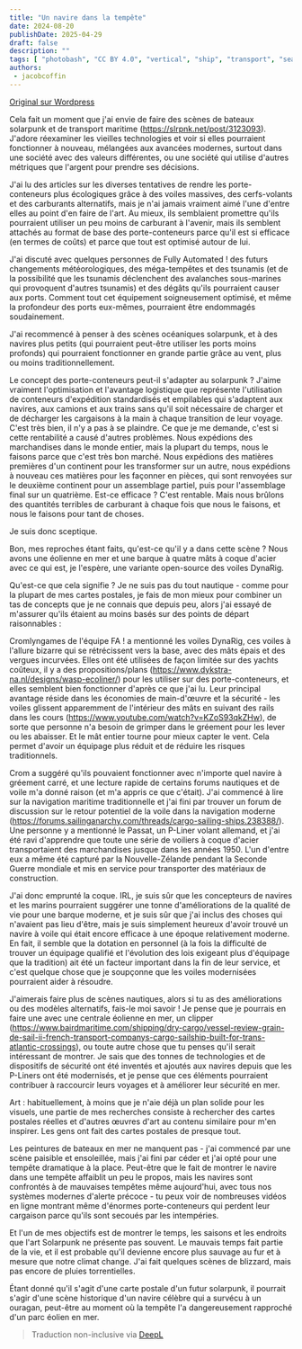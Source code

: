 ```yaml
---
title: "Un navire dans la tempête"
date: 2024-08-20
publishDate: 2025-04-29
draft: false
description: ""
tags: [ "photobash", "CC BY 4.0", "vertical", "ship", "transport", "sea", "wind turbine", "weather"]
authors:
 - jacobcoffin
---
```


[Original sur Wordpress](https://jacobcoffinwrites.wordpress.com/2024/08/20/ship-in-a-storm/)

Cela fait un moment que j'ai envie de faire des scènes de bateaux solarpunk et de transport maritime (https://slrpnk.net/post/3123093). J'adore réexaminer les vieilles technologies et voir si elles pourraient fonctionner à nouveau, mélangées aux avancées modernes, surtout dans une société avec des valeurs différentes, ou une société qui utilise d'autres métriques que l'argent pour prendre ses décisions.

J'ai lu des articles sur les diverses tentatives de rendre les porte-conteneurs plus écologiques grâce à des voiles massives, des cerfs-volants et des carburants alternatifs, mais je n'ai jamais vraiment aimé l'une d'entre elles au point d'en faire de l'art. Au mieux, ils semblaient promettre qu'ils pourraient utiliser un peu moins de carburant à l'avenir, mais ils semblent attachés au format de base des porte-conteneurs parce qu'il est si efficace (en termes de coûts) et parce que tout est optimisé autour de lui.

J'ai discuté avec quelques personnes de Fully Automated ! des futurs changements météorologiques, des méga-tempêtes et des tsunamis (et de la possibilité que les tsunamis déclenchent des avalanches sous-marines qui provoquent d'autres tsunamis) et des dégâts qu'ils pourraient causer aux ports. Comment tout cet équipement soigneusement optimisé, et même la profondeur des ports eux-mêmes, pourraient être endommagés soudainement.

J'ai recommencé à penser à des scènes océaniques solarpunk, et à des navires plus petits (qui pourraient peut-être utiliser les ports moins profonds) qui pourraient fonctionner en grande partie grâce au vent, plus ou moins traditionnellement.

Le concept des porte-conteneurs peut-il s'adapter au solarpunk ? J'aime vraiment l'optimisation et l'avantage logistique que représente l'utilisation de conteneurs d'expédition standardisés et empilables qui s'adaptent aux navires, aux camions et aux trains sans qu'il soit nécessaire de charger et de décharger les cargaisons à la main à chaque transition de leur voyage. C'est très bien, il n'y a pas à se plaindre. Ce que je me demande, c'est si cette rentabilité a causé d'autres problèmes. Nous expédions des marchandises dans le monde entier, mais la plupart du temps, nous le faisons parce que c'est très bon marché. Nous expédions des matières premières d'un continent pour les transformer sur un autre, nous expédions à nouveau ces matières pour les façonner en pièces, qui sont renvoyées sur le deuxième continent pour un assemblage partiel, puis pour l'assemblage final sur un quatrième. Est-ce efficace ? C'est rentable. Mais nous brûlons des quantités terribles de carburant à chaque fois que nous le faisons, et nous le faisons pour tant de choses.

Je suis donc sceptique.

Bon, mes reproches étant faits, qu'est-ce qu'il y a dans cette scène ? Nous avons une éolienne en mer et une barque à quatre mâts à coque d'acier avec ce qui est, je l'espère, une variante open-source des voiles DynaRig.

Qu'est-ce que cela signifie ? Je ne suis pas du tout nautique - comme pour la plupart de mes cartes postales, je fais de mon mieux pour combiner un tas de concepts que je ne connais que depuis peu, alors j'ai essayé de m'assurer qu'ils étaient au moins basés sur des points de départ raisonnables :

Cromlyngames de l'équipe FA ! a mentionné les voiles DynaRig, ces voiles à l'allure bizarre qui se rétrécissent vers la base, avec des mâts épais et des vergues incurvées. Elles ont été utilisées de façon limitée sur des yachts coûteux, il y a des propositions/plans (https://www.dykstra-na.nl/designs/wasp-ecoliner/) pour les utiliser sur des porte-conteneurs, et elles semblent bien fonctionner d'après ce que j'ai lu. Leur principal avantage réside dans les économies de main-d'œuvre et la sécurité - les voiles glissent apparemment de l'intérieur des mâts en suivant des rails dans les cours (https://www.youtube.com/watch?v=KZoS93qkZHw), de sorte que personne n'a besoin de grimper dans le gréement pour les lever ou les abaisser. Et le mât entier tourne pour mieux capter le vent. Cela permet d'avoir un équipage plus réduit et de réduire les risques traditionnels.

Crom a suggéré qu'ils pouvaient fonctionner avec n'importe quel navire à gréement carré, et une lecture rapide de certains forums nautiques et de voile m'a donné raison (et m'a appris ce que c'était). J'ai commencé à lire sur la navigation maritime traditionnelle et j'ai fini par trouver un forum de discussion sur le retour potentiel de la voile dans la navigation moderne (https://forums.sailinganarchy.com/threads/cargo-sailing-ships.238388/). Une personne y a mentionné le Passat, un P-Liner volant allemand, et j'ai été ravi d'apprendre que toute une série de voiliers à coque d'acier transportaient des marchandises jusque dans les années 1950. L'un d'entre eux a même été capturé par la Nouvelle-Zélande pendant la Seconde Guerre mondiale et mis en service pour transporter des matériaux de construction.  

J'ai donc emprunté la coque. IRL, je suis sûr que les concepteurs de navires et les marins pourraient suggérer une tonne d'améliorations de la qualité de vie pour une barque moderne, et je suis sûr que j'ai inclus des choses qui n'avaient pas lieu d'être, mais je suis simplement heureux d'avoir trouvé un navire à voile qui était encore efficace à une époque relativement moderne. En fait, il semble que la dotation en personnel (à la fois la difficulté de trouver un équipage qualifié et l'évolution des lois exigeant plus d'équipage que la tradition) ait été un facteur important dans la fin de leur service, et c'est quelque chose que je soupçonne que les voiles modernisées pourraient aider à résoudre.

J'aimerais faire plus de scènes nautiques, alors si tu as des améliorations ou des modèles alternatifs, fais-le moi savoir ! Je pense que je pourrais en faire une avec une centrale éolienne en mer, un clipper (https://www.bairdmaritime.com/shipping/dry-cargo/vessel-review-grain-de-sail-ii-french-transport-companys-cargo-sailship-built-for-trans-atlantic-crossings), ou toute autre chose que tu penses qu'il serait intéressant de montrer. Je sais que des tonnes de technologies et de dispositifs de sécurité ont été inventés et ajoutés aux navires depuis que les P-Liners ont été modernisés, et je pense que ces éléments pourraient contribuer à raccourcir leurs voyages et à améliorer leur sécurité en mer.

Art : habituellement, à moins que je n'aie déjà un plan solide pour les visuels, une partie de mes recherches consiste à rechercher des cartes postales réelles et d'autres œuvres d'art au contenu similaire pour m'en inspirer. Les gens ont fait des cartes postales de presque tout.

Les peintures de bateaux en mer ne manquent pas - j'ai commencé par une scène paisible et ensoleillée, mais j'ai fini par céder et j'ai opté pour une tempête dramatique à la place. Peut-être que le fait de montrer le navire dans une tempête affaiblit un peu le propos, mais les navires sont confrontés à de mauvaises tempêtes même aujourd'hui, avec tous nos systèmes modernes d'alerte précoce - tu peux voir de nombreuses vidéos en ligne montrant même d'énormes porte-conteneurs qui perdent leur cargaison parce qu'ils sont secoués par les intempéries.

Et l'un de mes objectifs est de montrer le temps, les saisons et les endroits que l'art Solarpunk ne présente pas souvent. Le mauvais temps fait partie de la vie, et il est probable qu'il devienne encore plus sauvage au fur et à mesure que notre climat change. J'ai fait quelques scènes de blizzard, mais pas encore de pluies torrentielles.

Étant donné qu'il s'agit d'une carte postale d'un futur solarpunk, il pourrait s'agir d'une scène historique d'un navire célèbre qui a survécu à un ouragan, peut-être au moment où la tempête l'a dangereusement rapproché d'un parc éolien en mer.

> Traduction non-inclusive via [DeepL](https://www.deepl.com/translator)
